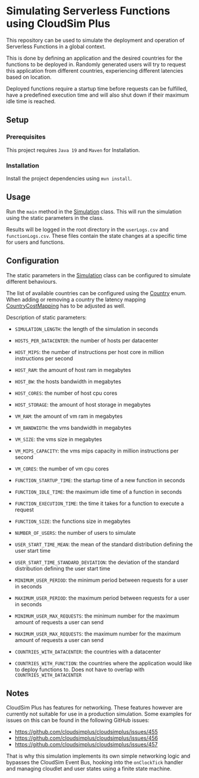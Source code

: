 # Simulating Serverless Functions using CloudSim Plus

This repository can be used to simulate the deployment and operation of Serverless Functions in a global context.

This is done by defining an application and the desired countries for the functions to be deployed in.
Randomly generated users will try to request this application from different countries,
experiencing different latencies based on location.

Deployed functions require a startup time before requests can be fulfilled, have a predefined execution time
and will also shut down if their maximum idle time is reached.

## Setup

### Prerequisites

This project requires `Java 19` and `Maven` for Installation.

### Installation

Install the project dependencies using `mvn install`.

## Usage

Run the `main` method in the [Simulation](./src/main/java/me/jakobkraus/ocits/Simulation.java) class.
This will run the simulation using the static parameters in the class.

Results will be logged in the root directory in the `userLogs.csv` and `functionLogs.csv`.
These files contain the state changes at a specific time for users and functions.

## Configuration

The static parameters in the [Simulation](./src/main/java/me/jakobkraus/ocits/Simulation.java) class can be configured
to simulate different behaviours.

The list of available countries can be configured using the
[Country](./src/main/java/me/jakobkraus/ocits/global/Country.java) enum.
When adding or removing a country the latency mapping
[CountryCostMapping](./src/main/java/me/jakobkraus/ocits/global/CountryCostMapping.java) has to be adjusted as well.

Description of static parameters:
- `SIMULATION_LENGTH`: the length of the simulation in seconds


- `HOSTS_PER_DATACENTER`: the number of hosts per datacenter
- `HOST_MIPS`: the number of instructions per host core in million instructions per second
- `HOST_RAM`: the amount of host ram in megabytes
- `HOST_BW`: the hosts bandwidth in megabytes
- `HOST_CORES`: the number of host cpu cores
- `HOST_STORAGE`: the amount of host storage in megabytes


- `VM_RAM`: the amount of vm ram in megabytes
- `VM_BANDWIDTH`: the vms bandwidth in megabytes
- `VM_SIZE`: the vms size in megabytes
- `VM_MIPS_CAPACITY`: the vms mips capacity in million instructions per second
- `VM_CORES`: the number of vm cpu cores


- `FUNCTION_STARTUP_TIME`: the startup time of a new function in seconds
- `FUNCTION_IDLE_TIME`: the maximum idle time of a function in seconds
- `FUNCTION_EXECUTION_TIME`: the time it takes for a function to execute a request
- `FUNCTION_SIZE`: the functions size in megabytes


- `NUMBER_OF_USERS`: the number of users to simulate
- `USER_START_TIME_MEAN`: the mean of the standard distribution defining the user start time
- `USER_START_TIME_STANDARD_DEVIATION`: the deviation of the standard distribution defining the user start time
- `MINIMUM_USER_PERIOD`: the minimum period between requests for a user in seconds
- `MAXIMUM_USER_PERIOD`: the maximum period between requests for a user in seconds
- `MINIMUM_USER_MAX_REQUESTS`: the minimum number for the maximum amount of requests a user can send
- `MAXIMUM_USER_MAX_REQUESTS`: the maximum number for the maximum amount of requests a user can send


- `COUNTRIES_WITH_DATACENTER`: the countries with a datacenter
- `COUNTRIES_WITH_FUNCTION`: the countries where the application would like to deploy functions to. Does not have to overlap with `COUNTRIES_WITH_DATACENTER`

## Notes

CloudSim Plus has features for networking. These features however are currently not suitable for use in
a production simulation. Some examples for issues on this can be found in the following GitHub issues:
- https://github.com/cloudsimplus/cloudsimplus/issues/455
- https://github.com/cloudsimplus/cloudsimplus/issues/456
- https://github.com/cloudsimplus/cloudsimplus/issues/457

That is why this simulation implements its own simple networking logic and bypasses the CloudSim Event Bus,
hooking into the `onClockTick` handler and managing cloudlet and user states using a finite state machine.
